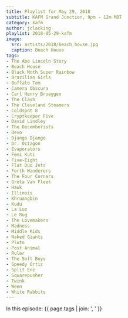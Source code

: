 ```yaml
---
title: Playlist for May 29, 2018
subtitle: KAFM Grand Junction, 9pm - 12m MDT
category: kafm
author: jclacking
playlist: 2018-05-29-kafm
image:
  src: artists/2018/beach_house.jpg
  caption: Beach House
tags:
- The Abe Lincoln Story
- Beach House
- Black Moth Super Rainbow
- Brazilian Girls
- Buffalo Tom
- Camera Obscura
- Carl Henry Brueggen
- The Clash
- The Cleveland Steamers
- Coldspot 8
- Cryptkeeper Five
- David Lindley
- The Decemberists
- Devo
- Django Django
- Dr. Octagon
- Evaporators
- Femi Kuti
- Five-Eight
- Flat Duo Jets
- Forth Wanderers
- The Four Corners
- Greta Van Fleet
- Hawk
- Illinois
- Khruangbin
- Kudu
- La Luz
- Le Rug
- The Lovemakers
- Madness
- Middle Kids
- Naked Giants
- Pluto
- Post Animal
- Ruler
- The Soft Boys
- Speedy Ortiz
- Split Enz
- Squarepusher
- Twink
- Ween
- White Rabbits
---
```


In this episode: {{ page.tags | join: ', ' }}
